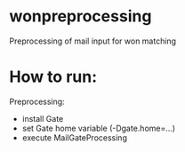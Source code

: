 wonpreprocessing
================
Preprocessing of mail input for won matching


How to run:
============

Preprocessing:
* install Gate
* set Gate home variable (-Dgate.home=...)
* execute MailGateProcessing


